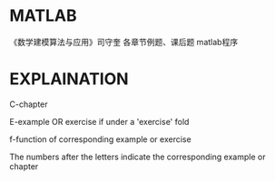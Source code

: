 # MATLAB
《数学建模算法与应用》司守奎 各章节例题、课后题 matlab程序
# EXPLAINATION
C-chapter

E-example OR exercise if under a 'exercise' fold

f-function of corresponding example or exercise

The numbers after the letters indicate the corresponding example or chapter 
